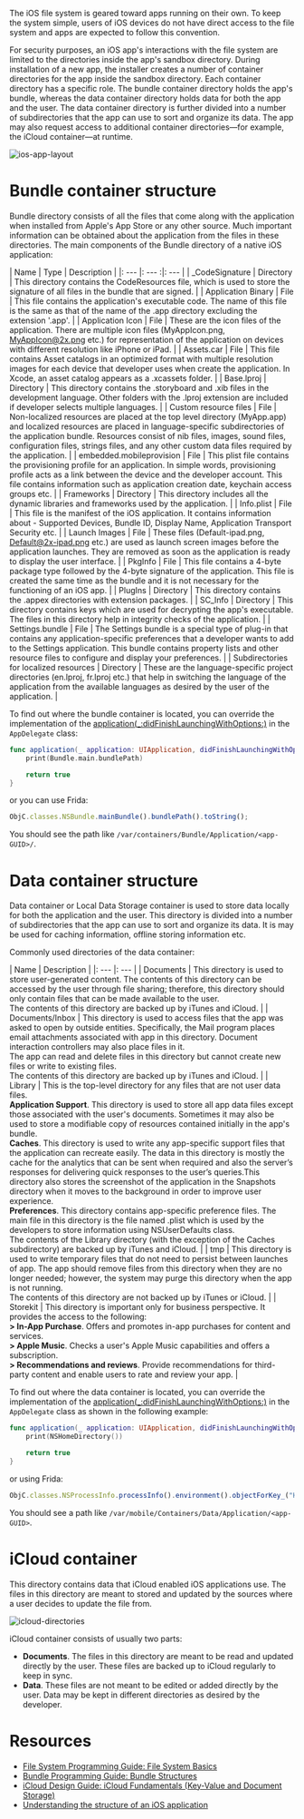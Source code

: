 The iOS file system is geared toward apps running on their own. To keep the system simple, users of iOS devices do not have direct access to the file system and apps are expected to follow this convention.

For security purposes, an iOS app's interactions with the file system are limited to the directories inside the app's sandbox directory. During installation of a new app, the installer creates a number of container directories for the app inside the sandbox directory. Each container directory has a specific role. The bundle container directory holds the app's bundle, whereas the data container directory holds data for both the app and the user. The data container directory is further divided into a number of subdirectories that the app can use to sort and organize its data. The app may also request access to additional container directories—for example, the iCloud container—at runtime.

![ios-app-layout](img/ios-app-layout.png)

# Bundle container structure

Bundle directory consists of all the files that come along with the application when installed from Apple's App Store or any other source. Much important information can be obtained about the application from the files in these directories. The main components of the Bundle directory of a native iOS application:

| Name | Type | Description |
|: --- |: --- :|: --- |
| _CodeSignature | Directory | This directory contains the CodeResources file, which is used to store the signature of all files in the bundle that are signed. |
| Application Binary | File | This file contains the application's executable code. The name of this file is the same as that of the name of the .app directory excluding the extension '.app'. |
| Application Icon | File | These are the icon files of the application. There are multiple icon files (MyAppIcon.png, MyAppIcon@2x.png etc.) for representation of the application on devices with different resolution like iPhone or iPad. |
| Assets.car | File | This file contains Asset catalogs in an optimized format with multiple resolution images for each device that developer uses when create the application. In Xcode, an asset catalog appears as a .xcassets folder. |
| Base.lproj | Directory | This directory contains the .storyboard and .xib files in the development language. Other folders with the .lproj extension are included if developer selects multiple languages. |
| Custom resource files | File | Non-localized resources are placed at the top level directory (MyApp.app) and localized resources are placed in language-specific subdirectories of the application bundle. Resources consist of nib files, images, sound files, configuration files, strings files, and any other custom data files required by the application. |
| embedded.mobileprovision | File | This plist file contains the provisioning profile for an application. In simple words, provisioning profile acts as a link between the device and the developer account. This file contains information such as application creation date, keychain access groups etc. |
| Frameworks | Directory | This directory includes all the dynamic libraries and frameworks used by the application. |
| Info.plist | File | This file is the manifest of the iOS application. It contains information about - Supported Devices, Bundle ID, Display Name, Application Transport Security etc. |
| Launch Images | File | These files (Default-ipad.png, Default@2x-ipad.png etc.) are used as launch screen images before the application launches. They are removed as soon as the application is ready to display the user interface. |
| PkgInfo | File | This file contains a 4-byte package type followed by the 4-byte signature of the application. This file is created the same time as the bundle and it is not necessary for the functioning of an iOS app. |
| PlugIns | Directory | This directory contains the .appex directories with extension packages. |
| SC_Info | Directory | This directory contains keys which are used for decrypting the app's executable. The files in this directory help in integrity checks of the application. |
| Settings.bundle | File | The Settings bundle is a special type of plug-in that contains any application-specific preferences that a developer wants to add to the Settings application. This bundle contains property lists and other resource files to configure and display your preferences. |
| Subdirectories for localized resources | Directory | These are the language-specific project directories (en.lproj, fr.lproj etc.) that help in switching the language of the application from the available languages as desired by the user of the application. |

To find out where the bundle container is located, you can override the implementation of the [application(_:didFinishLaunchingWithOptions:)](https://developer.apple.com/documentation/uikit/uiapplicationdelegate/1622921-application) in the `AppDelegate` class:

```swift
func application(_ application: UIApplication, didFinishLaunchingWithOptions launchOptions: [UIApplicationLaunchOptionsKey: Any]?) -> Bool {
    print(Bundle.main.bundlePath)

    return true
}
```

or you can use Frida:

```javascript
ObjC.classes.NSBundle.mainBundle().bundlePath().toString();
```

You should see the path like `/var/containers/Bundle/Application/<app-GUID>/`.

# Data container structure

Data container or Local Data Storage container is used to store data locally for both the application and the user. This directory is divided into a number of subdirectories that the app can use to sort and organize its data. It is may be used for caching information, offline storing information etc.

Commonly used directories of the data container:

| Name | Description |
|: --- |: --- |
| Documents | This directory is used to store user-generated content. The contents of this directory can be accessed by the user through file sharing; therefore, this directory should only contain files that can be made available to the user.<br>The contents of this directory are backed up by iTunes and iCloud. |
| Documents/Inbox | This directory is used to access files that the app was asked to open by outside entities. Specifically, the Mail program places email attachments associated with app in this directory. Document interaction controllers may also place files in it.<br>The app can read and delete files in this directory but cannot create new files or write to existing files.<br>The contents of this directory are backed up by iTunes and iCloud. |
| Library | This is the top-level directory for any files that are not user data files.<br>**Application Support**. This directory is used to store all app data files except those associated with the user's documents. Sometimes it may also be used to store a modifiable copy of resources contained initially in the app's bundle.<br>**Caches**. This directory is used to write any app-specific support files that the application can recreate easily. The data in this directory is mostly the cache for the analytics that can be sent when required and also the server’s responses for delivering quick responses to the user’s queries.This directory also stores the screenshot of the application in the Snapshots directory when it moves to the background in order to improve user experience.<br>**Preferences**. This directory contains app-specific preference files. The main file in this directory is the file named .plist which is used by the developers to store information using NSUserDefaults class.<br>The contents of the Library directory (with the exception of the Caches subdirectory) are backed up by iTunes and iCloud. |
| tmp | This directory is used to write temporary files that do not need to persist between launches of app. The app should remove files from this directory when they are no longer needed; however, the system may purge this directory when the app is not running.<br> The contents of this directory are not backed up by iTunes or iCloud. |
| Storekit | This directory is important only for business perspective. It provides the access to the following:<br>**> In-App Purchase**. Offers and promotes in-app purchases for content and services.<br>**> Apple Music**. Checks a user's Apple Music capabilities and offers a subscription.<br>**> Recommendations and reviews**. Provide recommendations for third-party content and enable users to rate and review your app. |

To find out where the data container is located, you can override the implementation of the [application(_:didFinishLaunchingWithOptions:)](https://developer.apple.com/documentation/uikit/uiapplicationdelegate/1622921-application) in the `AppDelegate` class as shown in the following example:

```swift
func application(_ application: UIApplication, didFinishLaunchingWithOptions launchOptions: [UIApplicationLaunchOptionsKey: Any]?) -> Bool {
    print(NSHomeDirectory())

    return true
}
```

or using Frida:

```javascript
ObjC.classes.NSProcessInfo.processInfo().environment().objectForKey_("HOME").toString();
```

You should see a path like `/var/mobile/Containers/Data/Application/<app-GUID>`.

# iCloud container

This directory contains data that iCloud enabled iOS applications use. The files in this directory are meant to stored and updated by the sources where a user decides to update the file from.

![icloud-directories](img/icloud-directories.png)

iCloud container consists of usually two parts:
- **Documents**. The files in this directory are meant to be read and updated directly by the user. These files are backed up to iCloud regularly to keep in sync.
- **Data**. These files are not meant to be edited or added directly by the user. Data may be kept in different directories as desired by the developer.

# Resources

- [File System Programming Guide: File System Basics](https://developer.apple.com/library/archive/documentation/FileManagement/Conceptual/FileSystemProgrammingGuide/FileSystemOverview/FileSystemOverview.html)
- [Bundle Programming Guide: Bundle Structures](https://developer.apple.com/library/archive/documentation/CoreFoundation/Conceptual/CFBundles/BundleTypes/BundleTypes.html)
- [iCloud Design Guide: iCloud Fundamentals (Key-Value and Document Storage)](https://developer.apple.com/library/archive/documentation/General/Conceptual/iCloudDesignGuide/Chapters/iCloudFundametals.html)
- [Understanding the structure of an iOS application](https://blog.lucideus.com/2019/04/ios-application-security-part-5.html)
